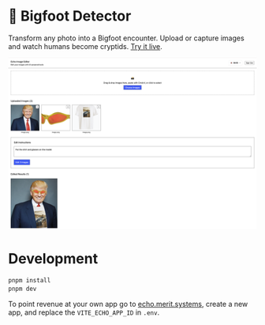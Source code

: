# 🦶 Bigfoot Detector
Transform any photo into a Bigfoot encounter. Upload or capture images and watch humans become cryptids. [Try it live](https://echo-bigfoot.vercel.app/).

![Example](imgs/ex.png)


# Development
```bash
pnpm install
pnpm dev
```

To point revenue at your own app go to [echo.merit.systems](https://echo.merit.systems/), create a new app, and replace the `VITE_ECHO_APP_ID` in `.env`.
